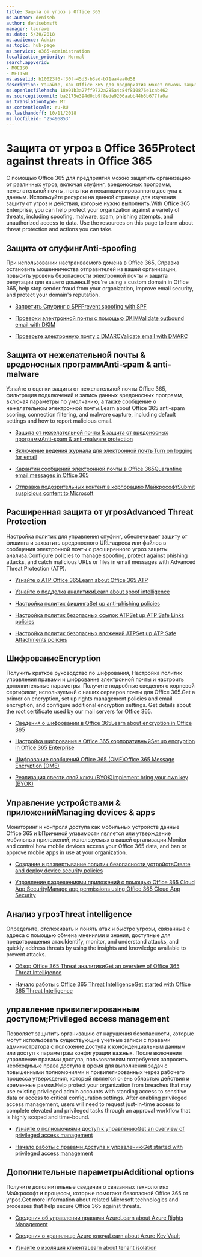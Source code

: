 ```yaml
---
title: Защита от угроз в Office 365
ms.author: deniseb
author: denisebmsft
manager: laurawi
ms.date: 5/30/2018
ms.audience: Admin
ms.topic: hub-page
ms.service: o365-administration
localization_priority: Normal
search.appverid:
- MOE150
- MET150
ms.assetid: b10023f6-f30f-45d3-b3ad-b71aa4aa0d58
description: Узнайте, как Office 365 для предприятия может помочь защитить организацию от различных угроз, включая спуфинг, вредоносных программ, нежелательной почты, попытки и несанкционированного доступа к данным.
ms.openlocfilehash: 18e91b3a27ff9722a285a4c84f810876e1cab462
ms.sourcegitcommit: ba2175e394d0cb9f8ede9206aabb44b5b677fa0a
ms.translationtype: MT
ms.contentlocale: ru-RU
ms.lasthandoff: 10/11/2018
ms.locfileid: "25496853"
---
```

# <a name="protect-against-threats-in-office-365"></a><span data-ttu-id="c0d53-103">Защита от угроз в Office 365</span><span class="sxs-lookup"><span data-stu-id="c0d53-103">Protect against threats in Office 365</span></span>

<span data-ttu-id="c0d53-p101">С помощью Office 365 для предприятия можно защитить организацию от различных угроз, включая спуфинг, вредоносных программ, нежелательной почты, попытки и несанкционированного доступа к данным. Используйте ресурсы на данной странице для изучения защиту от угроз и действия, которые нужно выполнить.</span><span class="sxs-lookup"><span data-stu-id="c0d53-p101">With Office 365 Enterprise, you can help protect your organization against a variety of threats, including spoofing, malware, spam, phishing attempts, and unauthorized access to data. Use the resources on this page to learn about threat protection and actions you can take.</span></span>
  
## <a name="anti-spoofing"></a><span data-ttu-id="c0d53-106">Защита от спуфинг</span><span class="sxs-lookup"><span data-stu-id="c0d53-106">Anti-spoofing</span></span>

<span data-ttu-id="c0d53-107">При использовании настраиваемого домена в Office 365, Справка остановить мошенничества отправителей из вашей организации, повысить уровень безопасности электронной почты и защита репутации для вашего домена.</span><span class="sxs-lookup"><span data-stu-id="c0d53-107">If you're using a custom domain in Office 365, help stop sender fraud from your organization, improve email security, and protect your domain's reputation.</span></span>
  
- [<span data-ttu-id="c0d53-108">Запретить Спуфинг с SPF</span><span class="sxs-lookup"><span data-stu-id="c0d53-108">Prevent spoofing with SPF</span></span>](https://go.microsoft.com/fwlink/?linkid=851943)
    
- [<span data-ttu-id="c0d53-109">Проверки электронной почты с помощью DKIM</span><span class="sxs-lookup"><span data-stu-id="c0d53-109">Validate outbound email with DKIM</span></span>](https://go.microsoft.com/fwlink/?linkid=851944)
    
- [<span data-ttu-id="c0d53-110">Проверьте электронную почту с DMARC</span><span class="sxs-lookup"><span data-stu-id="c0d53-110">Validate email with DMARC</span></span>](https://go.microsoft.com/fwlink/?linkid=832951)
    
## <a name="anti-spam-amp-anti-malware"></a><span data-ttu-id="c0d53-111">Защита от нежелательной почты &amp; вредоносных программ</span><span class="sxs-lookup"><span data-stu-id="c0d53-111">Anti-spam &amp; anti-malware</span></span>

<span data-ttu-id="c0d53-112">Узнайте о оценки защиты от нежелательной почты Office 365, фильтрация подключений и запись данных вредоносных программ, включая параметры по умолчанию, а также сообщение о нежелательном электронной почты.</span><span class="sxs-lookup"><span data-stu-id="c0d53-112">Learn about Office 365 anti-spam scoring, connection filtering, and malware capture, including default settings and how to report malicious email.</span></span>
  
- [<span data-ttu-id="c0d53-113">Защита от нежелательной почты &amp; защита от вредоносных программ</span><span class="sxs-lookup"><span data-stu-id="c0d53-113">Anti-spam &amp; anti-malware protection</span></span>](anti-spam-and-anti-malware-protection.md)
    
- [<span data-ttu-id="c0d53-114">Включение ведения журнала для электронной почты</span><span class="sxs-lookup"><span data-stu-id="c0d53-114">Turn on logging for email</span></span>](https://technet.microsoft.com/en-us/library/dn879651.aspx)
    
- [<span data-ttu-id="c0d53-115">Карантин сообщений электронной почты в Office 365</span><span class="sxs-lookup"><span data-stu-id="c0d53-115">Quarantine email messages in Office 365</span></span>](quarantine-email-messages.md)
    
- [<span data-ttu-id="c0d53-116">Отправка подозрительных контент в корпорацию Майкрософт</span><span class="sxs-lookup"><span data-stu-id="c0d53-116">Submit suspicious content to Microsoft</span></span>](https://technet.microsoft.com/en-us/library/dn762129%28v=exchg.150%29.aspx)
    
## <a name="advanced-threat-protection"></a><span data-ttu-id="c0d53-117">Расширенная защита от угроз</span><span class="sxs-lookup"><span data-stu-id="c0d53-117">Advanced Threat Protection</span></span>

<span data-ttu-id="c0d53-118">Настройка политик для управления спуфинг, обеспечивает защиту от фишинга и захватить вредоносного URL-адреса или файлов в сообщения электронной почты с расширенного угроз защиты анализа.</span><span class="sxs-lookup"><span data-stu-id="c0d53-118">Configure policies to manage spoofing, protect against phishing attacks, and catch malicious URLs or files in email messages with Advanced Threat Protection (ATP).</span></span>
  
- [<span data-ttu-id="c0d53-119">Узнайте о ATP Office 365</span><span class="sxs-lookup"><span data-stu-id="c0d53-119">Learn about Office 365 ATP</span></span>](office-365-atp.md)
    
- [<span data-ttu-id="c0d53-120">Узнайте о подделка аналитики</span><span class="sxs-lookup"><span data-stu-id="c0d53-120">Learn about spoof intelligence</span></span>](learn-about-spoof-intelligence.md)
    
- [<span data-ttu-id="c0d53-121">Настройка политик фишинга</span><span class="sxs-lookup"><span data-stu-id="c0d53-121">Set up anti-phishing policies</span></span>](set-up-anti-phishing-policies.md)
    
- [<span data-ttu-id="c0d53-122">Настройка политик безопасных ссылок ATP</span><span class="sxs-lookup"><span data-stu-id="c0d53-122">Set up ATP Safe Links policies</span></span>](set-up-atp-safe-links-policies.md)
    
- [<span data-ttu-id="c0d53-123">Настройка политик безопасных вложений ATP</span><span class="sxs-lookup"><span data-stu-id="c0d53-123">Set up ATP Safe Attachments policies</span></span>](set-up-atp-safe-attachments-policies.md)
    
## <a name="encryption"></a><span data-ttu-id="c0d53-124">Шифрование</span><span class="sxs-lookup"><span data-stu-id="c0d53-124">Encryption</span></span>

<span data-ttu-id="c0d53-p102">Получить краткое руководство по шифрования, Настройка политик управления правами и шифрование электронной почты и настроить дополнительные параметры. Получите подробные сведения о корневой сертификат, используемый с наших серверов почты для Office 365.</span><span class="sxs-lookup"><span data-stu-id="c0d53-p102">Get a primer on encryption, set up rights management policies and email encryption, and configure additional encryption settings. Get details about the root certificate used by our mail servers for Office 365.</span></span>
  
- [<span data-ttu-id="c0d53-127">Сведения о шифровании в Office 365</span><span class="sxs-lookup"><span data-stu-id="c0d53-127">Learn about encryption in Office 365</span></span>](encryption.md)
    
- [<span data-ttu-id="c0d53-128">Настройка шифрования в Office 365 корпоративный</span><span class="sxs-lookup"><span data-stu-id="c0d53-128">Set up encryption in Office 365 Enterprise</span></span>](set-up-encryption.md)
    
- [<span data-ttu-id="c0d53-129">Шифрование сообщений Office 365 (OME)</span><span class="sxs-lookup"><span data-stu-id="c0d53-129">Office 365 Message Encryption (OME)</span></span>](ome.md)
    
- [<span data-ttu-id="c0d53-130">Реализация свести свой ключ (BYOK)</span><span class="sxs-lookup"><span data-stu-id="c0d53-130">Implement bring your own key (BYOK)</span></span>](https://docs.microsoft.com/azure/key-vault/key-vault-hsm-protected-keys#implementing-bring-your-own-key-byok-for-azure-key-vault)
    
## <a name="managing-devices-amp-apps"></a><span data-ttu-id="c0d53-131">Управление устройствами &amp; приложений</span><span class="sxs-lookup"><span data-stu-id="c0d53-131">Managing devices &amp; apps</span></span>

<span data-ttu-id="c0d53-132">Мониторинг и контроля доступа как мобильных устройств данные Office 365 и bПричиной уязвимости является или утверждение мобильных приложений, используемых в вашей организации.</span><span class="sxs-lookup"><span data-stu-id="c0d53-132">Monitor and control how mobile devices access your Office 365 data, and ban or approve mobile apps in use at your organization.</span></span>
  
- [<span data-ttu-id="c0d53-133">Создание и развертывание политик безопасности устройств</span><span class="sxs-lookup"><span data-stu-id="c0d53-133">Create and deploy device security policies</span></span>](https://support.office.com/article/d310f556-8bfb-497b-9bd7-fe3c36ea2fd6)
    
- [<span data-ttu-id="c0d53-134">Управление разрешениями приложений с помощью Office 365 Cloud App Security</span><span class="sxs-lookup"><span data-stu-id="c0d53-134">Manage app permissions using Office 365 Cloud App Security</span></span>](manage-app-permissions-in-ocas.md)
    
## <a name="threat-intelligence"></a><span data-ttu-id="c0d53-135">Анализ угроз</span><span class="sxs-lookup"><span data-stu-id="c0d53-135">Threat intelligence</span></span>

<span data-ttu-id="c0d53-136">Определите, отслеживать и понять атак и быстро угрозы, связанные с адреса с помощью обмена мнениями и знания, доступные для предотвращения атак.</span><span class="sxs-lookup"><span data-stu-id="c0d53-136">Identify, monitor, and understand attacks, and quickly address threats by using the insights and knowledge available to prevent attacks.</span></span>
  
- [<span data-ttu-id="c0d53-137">Обзор Office 365 Threat аналитики</span><span class="sxs-lookup"><span data-stu-id="c0d53-137">Get an overview of Office 365 Threat Intelligence</span></span>](office-365-ti.md)
    
- [<span data-ttu-id="c0d53-138">Начало работы с Office 365 Threat Intelligence</span><span class="sxs-lookup"><span data-stu-id="c0d53-138">Get started with Office 365 Threat Intelligence</span></span>](get-started-with-ti.md)
    
## <a name="privileged-access-management"></a><span data-ttu-id="c0d53-139">управление привилегированным доступом;</span><span class="sxs-lookup"><span data-stu-id="c0d53-139">Privileged access management</span></span>

<span data-ttu-id="c0d53-p103">Позволяет защитить организацию от нарушения безопасности, которые могут использовать существующие учетные записи с правами администратора с положение доступа к конфиденциальным данным или доступ к параметрам конфигурации важных. После включения управление правами доступа, пользователям потребуется запросить необходимые права доступа в время для выполнения задач с повышенными полномочиями и привилегированных через рабочего процесса утверждения, который является очень областью действия и временные рамки.</span><span class="sxs-lookup"><span data-stu-id="c0d53-p103">Help protect your organization from breaches that may use existing privileged admin accounts with standing access to sensitive data or access to critical configuration settings. After enabling privileged access management, users will need to request just-in-time access to complete elevated and privileged tasks through an approval workflow that is highly scoped and time-bound.</span></span>
  
- [<span data-ttu-id="c0d53-142">Узнайте о полномочиями доступ к управлению</span><span class="sxs-lookup"><span data-stu-id="c0d53-142">Get an overview of privileged access management</span></span>](privileged-access-management-overview.md)
    
- [<span data-ttu-id="c0d53-143">Начало работы с правами доступа к управлению</span><span class="sxs-lookup"><span data-stu-id="c0d53-143">Get started with privileged access management</span></span>](privileged-access-management-configuration.md)

## <a name="additional-options"></a><span data-ttu-id="c0d53-144">Дополнительные параметры</span><span class="sxs-lookup"><span data-stu-id="c0d53-144">Additional options</span></span>

<span data-ttu-id="c0d53-145">Получите дополнительные сведения о связанных технологиях Майкрософт и процессы, которые помогают безопасной Office 365 от угроз.</span><span class="sxs-lookup"><span data-stu-id="c0d53-145">Get more information about related Microsoft technologies and processes that help secure Office 365 against threats.</span></span>
  
- [<span data-ttu-id="c0d53-146">Сведения об управлении правами Azure</span><span class="sxs-lookup"><span data-stu-id="c0d53-146">Learn about Azure Rights Management</span></span>](https://docs.microsoft.com/information-protection/understand-explore/what-is-azure-rms)
    
- [<span data-ttu-id="c0d53-147">Сведения о хранилище Azure ключа</span><span class="sxs-lookup"><span data-stu-id="c0d53-147">Learn about Azure Key Vault</span></span>](https://docs.microsoft.com/azure/key-vault/)
    
- [<span data-ttu-id="c0d53-148">Узнайте о изоляция клиента</span><span class="sxs-lookup"><span data-stu-id="c0d53-148">Learn about tenant isolation</span></span>](http://download.microsoft.com/download/3/F/0/3F0420A2-657B-44B6-B21E-D7BD98A94390/Tenant%20Isolation%20in%20Office%20365.pdf)
    

